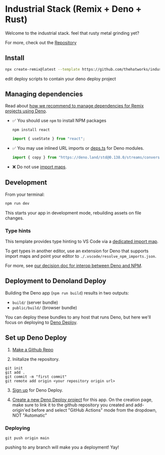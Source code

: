 # Industrial Stack (Remix + Deno + Rust)

Welcome to the industrial stack. feel that rusty metal grinding yet?

For more, check out the [Repository](https://github.com/thehatworks/industrial-stack)

## Install

```sh
npx create-remix@latest --template https://github.com/thehatworks/industrial-stack
```

edit deploy scripts to contain your deno deploy project

## Managing dependencies

Read about [how we recommend to manage dependencies for Remix projects using Deno](https://github.com/remix-run/remix/blob/main/decisions/0001-use-npm-to-manage-npm-dependencies-for-deno-projects.md).

- ✅ You should use `npm` to install NPM packages
  ```sh
  npm install react
  ```
  ```ts
  import { useState } from "react";
  ```
- ✅ You may use inlined URL imports or [deps.ts](https://deno.land/manual/examples/manage_dependencies#managing-dependencies) for Deno modules.
  ```ts
  import { copy } from "https://deno.land/std@0.138.0/streams/conversion.ts";
  ```
- ❌ Do not use [import maps](https://deno.land/manual/linking_to_external_code/import_maps).

## Development

From your terminal:

```sh
npm run dev
```

This starts your app in development mode, rebuilding assets on file changes.

### Type hints

This template provides type hinting to VS Code via a [dedicated import map](./.vscode/resolve_npm_imports.json).

To get types in another editor, use an extension for Deno that supports import maps and point your editor to `./.vscode/resolve_npm_imports.json`.

For more, see [our decision doc for interop between Deno and NPM](https://github.com/remix-run/remix/blob/main/decisions/0001-use-npm-to-manage-npm-dependencies-for-deno-projects.md#vs-code-type-hints).

## Deployment to Denoland Deploy

Building the Deno app (`npm run build`) results in two outputs:

- `build/` (server bundle)
- `public/build/` (browser bundle)

You can deploy these bundles to any host that runs Deno, but here we'll focus on deploying to [Deno Deploy](https://deno.com/deploy).

## Set up Deno Deploy

1. [Make a Github Repo](https://github.com/)

2. Iniitalize the repository.
```shell
git init
git add .
git commit -m "first commit"
git remote add origin <your repository origin url>
```

3. [Sign up](https://dash.deno.com/signin) for Deno Deploy.

4. [Create a new Deno Deploy project](https://dash.deno.com/new) for this app. On the creation page, make sure to link it to the github repository you created and add-origin'ed before and select "GitHub Actions" mode from the dropdown, NOT "Automatic"
### Deploying

```shell
git push origin main
```

pushing to any branch will make you a deployment! Yay!

